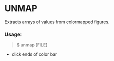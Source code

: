 UNMAP
======

Extracts arrays of values from colormapped figures.

### Usage:
> $ unmap [FILE]
* click ends of color bar
